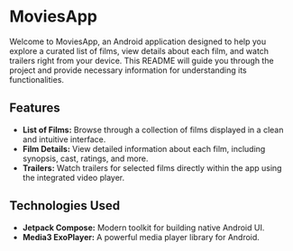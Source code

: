 # MoviesApp

Welcome to MoviesApp, an Android application designed to help you explore a curated list of films, view details about each film, and watch trailers right from your device. This README will guide you through the project and provide necessary information for understanding its functionalities.

## Features

- **List of Films:** Browse through a collection of films displayed in a clean and intuitive interface.
- **Film Details:** View detailed information about each film, including synopsis, cast, ratings, and more.
- **Trailers:** Watch trailers for selected films directly within the app using the integrated video player.

## Technologies Used

- **Jetpack Compose:** Modern toolkit for building native Android UI.
- **Media3 ExoPlayer:** A powerful media player library for Android.
